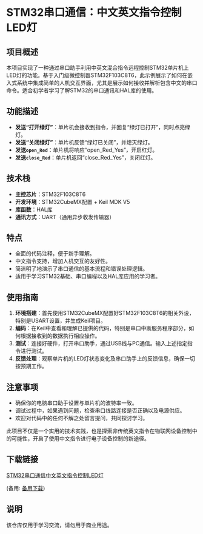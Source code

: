 # STM32串口通信：中文英文指令控制LED灯

## 项目概述

本项目实现了一种通过串口助手利用中英文混合指令远程控制STM32单片机上LED灯的功能。基于入门级微控制器STM32F103C8T6，此示例展示了如何在嵌入式系统中集成简单的人机交互界面，尤其是展示如何接收并解析包含中文的串口命令。适合初学者学习了解STM32的串口通讯和HAL库的使用。

## 功能描述

- **发送“打开绿灯”**：单片机会接收到指令，并回复“绿灯已打开”，同时点亮绿灯。
- **发送“关闭绿灯”**：单片机反馈“绿灯已关闭”，并熄灭绿灯。
- **发送`open_Red`**：单片机将响应“open_Red_Yes”，开启红灯。
- **发送`close_Red`**：单片机返回“close_Red_Yes”，关闭红灯。

## 技术栈

- **主控芯片**：STM32F103C8T6
- **开发环境**：STM32CubeMX配置 + Keil MDK V5
- **库函数**：HAL库
- **通讯方式**：UART（通用异步收发传输器）

## 特点

- 全面的代码注释，便于新手理解。
- 中文指令支持，增加人机交互的友好性。
- 简洁明了地演示了串口通信的基本流程和错误处理逻辑。
- 适用于学习STM32基础、串口编程以及HAL库应用的学习者。

## 使用指南

1. **环境搭建**：首先使用STM32CubeMX配置好STM32F103C8T6的相关外设，特别是USART设置，并生成Keil项目。
2. **编码**：在Keil中查看和理解已提供的代码，特别是串口中断服务程序部分，如何根据接收到的数据执行相应操作。
3. **测试**：连接好硬件，打开串口助手，通过USB线与PC通信。输入上述指定指令进行测试。
4. **反馈处理**：观察单片机的LED灯状态变化及串口助手上的反馈信息，确保一切按预期工作。

## 注意事项

- 确保你的电脑串口助手设置与单片机的波特率一致。
- 调试过程中，如果遇到问题，检查串口线路连接是否正确以及电源供应。
- 欢迎对代码中的任何不解之处留言提问，共同探讨学习。

此项目不仅是一个实用的技术实践，也是探索非传统英文指令在物联网设备控制中的可能性，开启了使用中文指令进行电子设备控制的新途径。

## 下载链接
[STM32串口通信中文英文指令控制LED灯](https://pan.quark.cn/s/c966b92c0a2b) 

(备用: [备用下载](https://pan.baidu.com/s/1nL4Op8d2_CIphRNExtxeXw?pwd=1234))

## 说明

该仓库仅用于学习交流，请勿用于商业用途。
